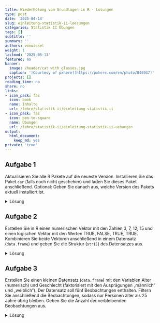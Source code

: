 ```yaml
---
title: Wiederholung von Grundlagen in R - Lösungen
type: post
date: '2025-04-14'
slug: einleitung-statistik-ii-loesungen
categories: Statistik II Übungen
tags: []
subtitle: ''
summary: ''
authors: vonwissel
weight: 1
lastmod: '2025-05-13'
featured: no
banner:
  image: /header/cat_with_glasses.jpg
  caption: '[Courtesy of pxhere](https://pxhere.com/en/photo/846937)'
projects: []
reading_time: no
share: no
links:
- icon_pack: fas
  icon: book
  name: Inhalte
  url: /lehre/statistik-ii/einleitung-statistik-ii
- icon_pack: fas
  icon: pen-to-square
  name: Übungen
  url: /lehre/statistik-ii/einleitung-statistik-ii-uebungen
output:
  html_document:
    keep_md: yes
private: 'true'
---
```




## Aufgabe 1

Aktualisieren Sie alle R Pakete auf die neueste Version. Installieren Sie das Paket `car` (falls noch nicht geschehen) und laden Sie dieses Paket anschließend. Optional: Geben Sie danach aus, welche Version des Pakets aktuell installiert ist.

<details>

<summary>Lösung</summary>


```r
# Pakete aktualisieren
update.packages(ask = FALSE)

# Paket car installieren (ausführen falls noch nicht installiert)
install.packages("car")

# Alternativ: Automatisiert überprüfen, ob das Paket installiert ist
# if (!requireNamespace("car", quietly = TRUE)) {
#  install.packages("car")
# }

# Paket car laden
library(car)

# Version des Pakets ausgeben
packageVersion("car")
```

</details>

## Aufgabe 2

Erstellen Sie in R einen numerischen Vektor mit den Zahlen 3, 7, 12, 15 und einen logischen Vektor mit den Werten TRUE, FALSE, TRUE, TRUE. Kombinieren Sie beide Vektoren anschließend in einem Datensatz (`data.frame`) und geben Sie die Struktur (`str()`) des Datensatzes aus.

<details>

<summary>Lösung</summary>


```r
# Numerischer Vektor
zahlen <- c(3, 7, 12, 15)

# Logischer Vektor
logik <- c(TRUE, FALSE, TRUE, TRUE)

# Kombination in einem data.frame
daten <- data.frame(zahlen, logik)

# Struktur des Datensatzes ausgeben
str(daten)
```

```
## 'data.frame':	4 obs. of  2 variables:
##  $ zahlen: num  3 7 12 15
##  $ logik : logi  TRUE FALSE TRUE TRUE
```

</details>

## Aufgabe 3

Erstellen Sie einen kleinen Datensatz (`data.frame`) mit den Variablen Alter (numerisch) und Geschlecht (faktorisiert mit den Ausprägungen „männlich“ und „weiblich“). Der Datensatz soll fünf Beobachtungen enthalten. Filtern Sie anschließend die Beobachtungen, sodass nur Personen älter als 25 Jahre übrig bleiben. Geben Sie die Anzahl der verbleibenden Beobachtungen aus.

<details>

<summary>Lösung</summary>


```r
# Datensatz erstellen
alter <- c(22, 30, 27, 19, 34)

geschlecht <- factor(c(1, 2, 2, 1, 2), 
                     labels = c("männlich", "weiblich"))

df <- data.frame(alter, geschlecht)

# Filtern nach Alter > 25
gefiltert <- df[df$alter > 25, ]

# Anzahl der verbleibenden Beobachtungen ausgeben
nrow(gefiltert)
```

```
## [1] 3
```

</details>
